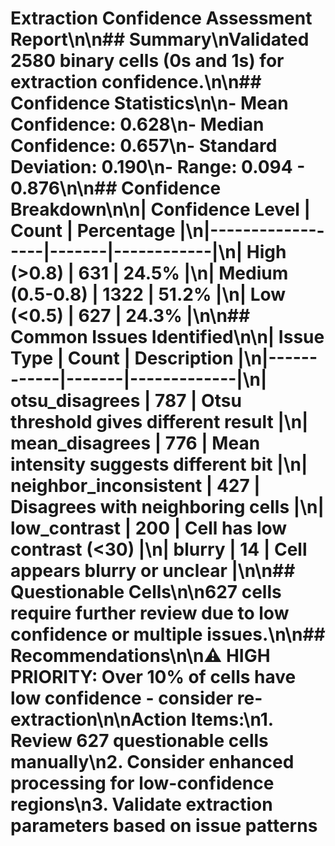 # Extraction Confidence Assessment Report\n\n## Summary\nValidated 2580 binary cells (0s and 1s) for extraction confidence.\n\n## Confidence Statistics\n\n- **Mean Confidence**: 0.628\n- **Median Confidence**: 0.657\n- **Standard Deviation**: 0.190\n- **Range**: 0.094 - 0.876\n\n## Confidence Breakdown\n\n| Confidence Level | Count | Percentage |\n|------------------|-------|------------|\n| High (>0.8) | 631 | 24.5% |\n| Medium (0.5-0.8) | 1322 | 51.2% |\n| Low (<0.5) | 627 | 24.3% |\n\n## Common Issues Identified\n\n| Issue Type | Count | Description |\n|------------|-------|-------------|\n| otsu_disagrees | 787 | Otsu threshold gives different result |\n| mean_disagrees | 776 | Mean intensity suggests different bit |\n| neighbor_inconsistent | 427 | Disagrees with neighboring cells |\n| low_contrast | 200 | Cell has low contrast (<30) |\n| blurry | 14 | Cell appears blurry or unclear |\n\n## Questionable Cells\n\n**627 cells** require further review due to low confidence or multiple issues.\n\n## Recommendations\n\n⚠️ **HIGH PRIORITY**: Over 10% of cells have low confidence - consider re-extraction\n\n**Action Items:**\n1. Review 627 questionable cells manually\n2. Consider enhanced processing for low-confidence regions\n3. Validate extraction parameters based on issue patterns